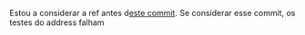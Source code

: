 Estou a considerar a ref antes d[este commit](https://github.com/sphincs/sphincsplus/commit/7ec789ace6874d875f4bb84cb61b81155398167e). Se considerar esse commit, os testes do address falham